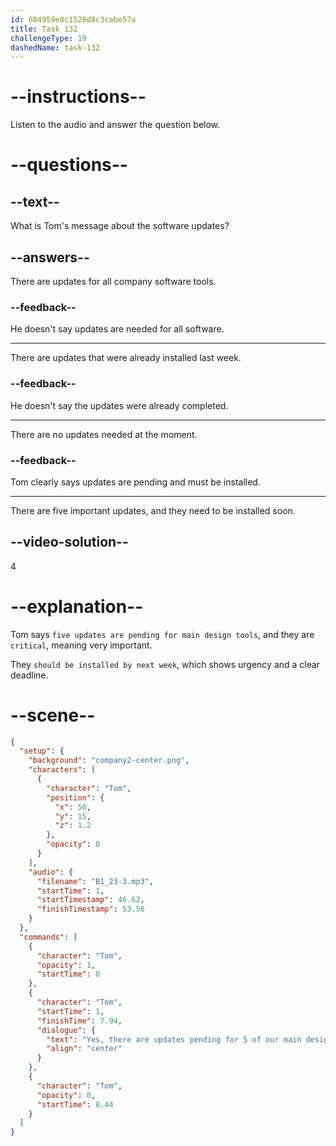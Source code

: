 ```yaml
---
id: 684959e8c1528d8c3cabe57a
title: Task 132
challengeType: 19
dashedName: task-132
---
```


<!-- (audio) Tom: Yes, there are updates pending for five of our main design tools. These updates are critical and should be installed by next week. -->

# --instructions--

Listen to the audio and answer the question below.

# --questions--

## --text--

What is Tom's message about the software updates?

## --answers--

There are updates for all company software tools.

### --feedback--

He doesn't say updates are needed for all software.

---

There are updates that were already installed last week.

### --feedback--

He doesn't say the updates were already completed.

---

There are no updates needed at the moment.

### --feedback--

Tom clearly says updates are pending and must be installed.

---

There are five important updates, and they need to be installed soon.

## --video-solution--

4

# --explanation--

Tom says `five updates are pending for main design tools`, and they are `critical`, meaning very important.

They `should be installed by next week`, which shows urgency and a clear deadline.

# --scene--

```json
{
  "setup": {
    "background": "company2-center.png",
    "characters": [
      {
        "character": "Tom",
        "position": {
          "x": 50,
          "y": 15,
          "z": 1.2
        },
        "opacity": 0
      }
    ],
    "audio": {
      "filename": "B1_23-3.mp3",
      "startTime": 1,
      "startTimestamp": 46.62,
      "finishTimestamp": 53.56
    }
  },
  "commands": [
    {
      "character": "Tom",
      "opacity": 1,
      "startTime": 0
    },
    {
      "character": "Tom",
      "startTime": 1,
      "finishTime": 7.94,
      "dialogue": {
        "text": "Yes, there are updates pending for 5 of our main design tools. These updates are critical and should be installed by next week.",
        "align": "center"
      }
    },
    {
      "character": "Tom",
      "opacity": 0,
      "startTime": 8.44
    }
  ]
}
```
